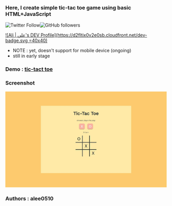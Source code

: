 ### Here, I create simple tic-tac toe game using basic HTML+JavaScript 
![Twitter Follow](https://img.shields.io/twitter/follow/a_lee0510?style=social)![GitHub followers](https://img.shields.io/github/followers/alee0510?style=social)

[![Ali | علي's DEV Profile](https://d2fltix0v2e0sb.cloudfront.net/dev-badge.svg =40x40)](https://dev.to/alee0510)
- NOTE : yet, doesn't support for mobile device (ongoing)
- still in early stage

### Demo : [tic-tact toe](https://alee0510.github.io/tictac_toe/)
### Screenshot
![Screenshot](screenshot_desktop.jpg)

### Authors : alee0510

